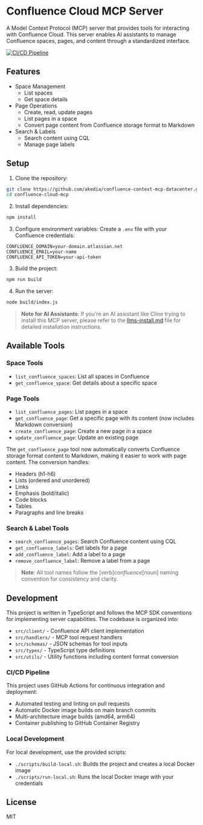 # Confluence Cloud MCP Server

A Model Context Protocol (MCP) server that provides tools for interacting with Confluence Cloud. This server enables AI assistants to manage Confluence spaces, pages, and content through a standardized interface.

[![CI/CD Pipeline](https://github.com/aaronsb/confluence-cloud-mcp/actions/workflows/ci-cd.yml/badge.svg)](https://github.com/aaronsb/confluence-cloud-mcp/actions/workflows/ci-cd.yml)

## Features

- Space Management
  - List spaces
  - Get space details
- Page Operations
  - Create, read, update pages
  - List pages in a space
  - Convert page content from Confluence storage format to Markdown
- Search & Labels
  - Search content using CQL
  - Manage page labels

## Setup


1. Clone the repository:
```bash
git clone https://github.com/akedia/confluence-context-mcp-datacenter.git
cd confluence-cloud-mcp
```

2. Install dependencies:
```bash
npm install
```

3. Configure environment variables:
Create a `.env` file with your Confluence credentials:
```
CONFLUENCE_DOMAIN=your-domain.atlassian.net
CONFLUENCE_EMAIL=your-name
CONFLUENCE_API_TOKEN=your-api-token
```

3. Build the project:
```bash
npm run build
```

4. Run the server:
```bash
node build/index.js
```


> **Note for AI Assistants**: If you're an AI assistant like Cline trying to install this MCP server, please refer to the [llms-install.md](llms-install.md) file for detailed installation instructions.

## Available Tools

### Space Tools
- `list_confluence_spaces`: List all spaces in Confluence
- `get_confluence_space`: Get details about a specific space

### Page Tools
- `list_confluence_pages`: List pages in a space
- `get_confluence_page`: Get a specific page with its content (now includes Markdown conversion)
- `create_confluence_page`: Create a new page in a space
- `update_confluence_page`: Update an existing page

The `get_confluence_page` tool now automatically converts Confluence storage format content to Markdown, making it easier to work with page content. The conversion handles:
- Headers (h1-h6)
- Lists (ordered and unordered)
- Links
- Emphasis (bold/italic)
- Code blocks
- Tables
- Paragraphs and line breaks

### Search & Label Tools
- `search_confluence_pages`: Search Confluence content using CQL
- `get_confluence_labels`: Get labels for a page
- `add_confluence_label`: Add a label to a page
- `remove_confluence_label`: Remove a label from a page

> **Note**: All tool names follow the [verb]_confluence_[noun] naming convention for consistency and clarity.

## Development

This project is written in TypeScript and follows the MCP SDK conventions for implementing server capabilities. The codebase is organized into:

- `src/client/` - Confluence API client implementation
- `src/handlers/` - MCP tool request handlers
- `src/schemas/` - JSON schemas for tool inputs
- `src/types/` - TypeScript type definitions
- `src/utils/` - Utility functions including content format conversion

### CI/CD Pipeline

This project uses GitHub Actions for continuous integration and deployment:

- Automated testing and linting on pull requests
- Automatic Docker image builds on main branch commits
- Multi-architecture image builds (amd64, arm64)
- Container publishing to GitHub Container Registry

### Local Development

For local development, use the provided scripts:

- `./scripts/build-local.sh`: Builds the project and creates a local Docker image
- `./scripts/run-local.sh`: Runs the local Docker image with your credentials

## License

MIT

